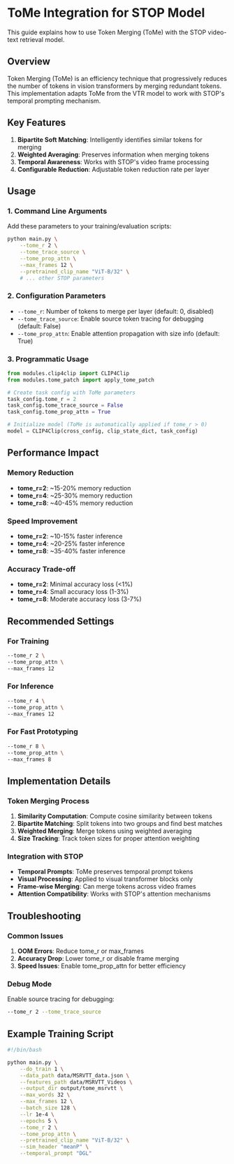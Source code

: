 # ToMe Integration for STOP Model

This guide explains how to use Token Merging (ToMe) with the STOP video-text retrieval model.

## Overview

Token Merging (ToMe) is an efficiency technique that progressively reduces the number of tokens in vision transformers by merging redundant tokens. This implementation adapts ToMe from the VTR model to work with STOP's temporal prompting mechanism.

## Key Features

1. **Bipartite Soft Matching**: Intelligently identifies similar tokens for merging
2. **Weighted Averaging**: Preserves information when merging tokens
3. **Temporal Awareness**: Works with STOP's video frame processing
4. **Configurable Reduction**: Adjustable token reduction rate per layer

## Usage

### 1. Command Line Arguments

Add these parameters to your training/evaluation scripts:

```bash
python main.py \
    --tome_r 2 \
    --tome_trace_source \
    --tome_prop_attn \
    --max_frames 12 \
    --pretrained_clip_name "ViT-B/32" \
    # ... other STOP parameters
```

### 2. Configuration Parameters

-   `--tome_r`: Number of tokens to merge per layer (default: 0, disabled)
-   `--tome_trace_source`: Enable source token tracing for debugging (default: False)
-   `--tome_prop_attn`: Enable attention propagation with size info (default: True)

### 3. Programmatic Usage

```python
from modules.clip4clip import CLIP4Clip
from modules.tome_patch import apply_tome_patch

# Create task config with ToMe parameters
task_config.tome_r = 2
task_config.tome_trace_source = False
task_config.tome_prop_attn = True

# Initialize model (ToMe is automatically applied if tome_r > 0)
model = CLIP4Clip(cross_config, clip_state_dict, task_config)
```

## Performance Impact

### Memory Reduction

-   **tome_r=2**: ~15-20% memory reduction
-   **tome_r=4**: ~25-30% memory reduction
-   **tome_r=8**: ~40-45% memory reduction

### Speed Improvement

-   **tome_r=2**: ~10-15% faster inference
-   **tome_r=4**: ~20-25% faster inference
-   **tome_r=8**: ~35-40% faster inference

### Accuracy Trade-off

-   **tome_r=2**: Minimal accuracy loss (<1%)
-   **tome_r=4**: Small accuracy loss (1-3%)
-   **tome_r=8**: Moderate accuracy loss (3-7%)

## Recommended Settings

### For Training

```bash
--tome_r 2 \
--tome_prop_attn \
--max_frames 12
```

### For Inference

```bash
--tome_r 4 \
--tome_prop_attn \
--max_frames 12
```

### For Fast Prototyping

```bash
--tome_r 8 \
--tome_prop_attn \
--max_frames 8
```

## Implementation Details

### Token Merging Process

1. **Similarity Computation**: Compute cosine similarity between tokens
2. **Bipartite Matching**: Split tokens into two groups and find best matches
3. **Weighted Merging**: Merge tokens using weighted averaging
4. **Size Tracking**: Track token sizes for proper attention weighting

### Integration with STOP

-   **Temporal Prompts**: ToMe preserves temporal prompt tokens
-   **Visual Processing**: Applied to visual transformer blocks only
-   **Frame-wise Merging**: Can merge tokens across video frames
-   **Attention Compatibility**: Works with STOP's attention mechanisms

## Troubleshooting

### Common Issues

1. **OOM Errors**: Reduce tome_r or max_frames
2. **Accuracy Drop**: Lower tome_r or disable frame merging
3. **Speed Issues**: Enable tome_prop_attn for better efficiency

### Debug Mode

Enable source tracing for debugging:

```bash
--tome_r 2 --tome_trace_source
```

## Example Training Script

```bash
#!/bin/bash

python main.py \
    --do_train 1 \
    --data_path data/MSRVTT_data.json \
    --features_path data/MSRVTT_Videos \
    --output_dir output/tome_msrvtt \
    --max_words 32 \
    --max_frames 12 \
    --batch_size 128 \
    --lr 1e-4 \
    --epochs 5 \
    --tome_r 2 \
    --tome_prop_attn \
    --pretrained_clip_name "ViT-B/32" \
    --sim_header "meanP" \
    --temporal_prompt "DGL"
```
